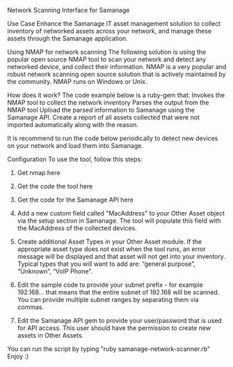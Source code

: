 Network Scanning Interface for Samanage

Use Case Enhance the Samanage IT asset management solution to collect inventory of networked assets across your network, and manage these assets through the Samanage application.

Using NMAP for network scanning The following solution is using the popular open source NMAP tool to scan your network and detect any networked device, and collect their information. NMAP is a very popular and robust network scanning open source solution that is actively maintained by the community. NMAP runs on Windows or Unix.

How does it work? The code example below is a ruby-gem that: Invokes the NMAP tool to collect the network inventory Parses the output from the NMAP tool Upload the parsed information to Samanage using the Samanage API. Create a report of all assets collected that were not imported automatically along with the reason.

It is recommend to run the code below periodically to detect new devices on your network and load them into Samanage.

Configuration To use the tool, follow this steps:

1) Get nmap here

2) Get the code the tool here

3) Get the code for the Samanage API here

4) Add a new custom field called "MacAddress" to your Other Asset object via the setup section in Samanage. The tool will populate this field with the MacAddress of the collected devices.

5) Create additional Asset Types in your Other Asset module. If the appropriate asset type does not exist when the tool runs, an error message will be displayed and that asset will not get into your inventory. Typical types that you will want to add are: “general purpose”, “Unknown”, “VoIP Phone”.

6) Edit the sample code to provide your subnet prefix - for example 192.168... that means that the entire subnet of 192.168 will be scanned. You can provide multiple subnet ranges by separating them via commas.

7) Edit the Samanage API gem to provide your user/password that is used for API access. This user should have the permission to create new assets in Other Assets.

You can run the script by typing "ruby samanage-network-scanner.rb"
Enjoy :)
